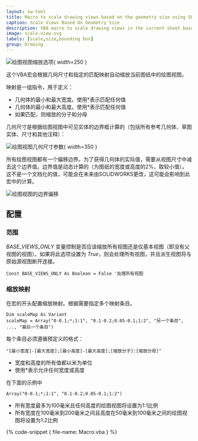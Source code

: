 ```yaml
---
layout: sw-tool
title: Macro to scale drawing views based on the geometry size using SOLIDWORKS API
caption: Scale Views Based On Geometry Size
description: VBA macro to scale drawing views in the current sheet based on the geometry size and specified map
image: scale-view.svg
labels: [scale,size,bounding box]
group: Drawing
---
```

![绘图视图缩放选项](drawing-view-scale.png){ width=250 }

这个VBA宏会根据几何尺寸和指定的匹配映射自动缩放当前图纸中的绘图视图。

映射是一组指令，用于定义：

* 几何体的最小和最大宽度。使用*表示匹配任何值
* 几何体的最小和最大高度。使用*表示匹配任何值
* 如果匹配，则缩放的分子和分母

几何尺寸是根据绘图视图中可见实体的边界框计算的（包括所有参考几何体、草图实体、尺寸和其他注释）：

![绘图视图几何尺寸参数](drawing-view-parameters.png){ width=350 }

所有绘图视图都有一个偏移边界。为了获得几何体的实际值，需要从视图尺寸中减去这个边界值。边界值是动态计算的（为图纸的宽度或高度的2%，取较小值）。这不是一个文档化的值，可能会在未来由SOLIDWORKS更改，这可能会影响到此宏中的计算。

![绘图视图的边界偏移](boundary-offset.png)

## 配置

### 范围

*BASE_VIEWS_ONLY* 变量控制是否应该缩放所有视图还是仅基本视图（即没有父视图的视图）。如果将此选项设置为 *True*，则会处理所有视图，并且派生视图将与原始源视图断开连接。

~~~
Const BASE_VIEWS_ONLY As Boolean = False '处理所有视图
~~~

### 缩放映射

在宏的开头配置缩放映射。根据需要指定多个映射条目。

~~~ vba
Dim scaleMap As Variant
scaleMap = Array("0-0.1;*;1:1", "0.1-0.2;0.05-0.1;1:2", "另一个条目", ..., "最后一个条目")
~~~

每个条目必须遵循预定义的格式：

~~~
"[最小宽度]-[最大宽度];[最小高度]-[最大高度];[缩放分子]:[缩放分母]"
~~~

* 宽度和高度的所有值都以米为单位
* 使用*表示允许任何宽度或高度

在下面的示例中

~~~ vba
Array("0-0.1;*;1:1", "0.1-0.2;0.05-0.1;1:2")
~~~

* 所有宽度最多为100毫米且任何高度的绘图视图将设置为1:1比例
* 所有宽度在100毫米到200毫米之间且高度在50毫米到100毫米之间的绘图视图将设置为1:2比例



{% code-snippet { file-name: Macro.vba } %}